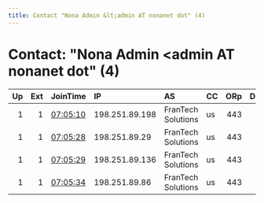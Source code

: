 ```yaml
---
title: Contact "Nona Admin &lt;admin AT nonanet dot" (4)
---
```


# Contact: "Nona Admin &lt;admin AT nonanet dot" (4)

|   Up |   Ext | JoinTime                                                                                            | IP             | AS                 | CC   |   ORp |   Dirp | OS    | Version   | Nickname   |   eFamMembers |
|-----:|------:|:----------------------------------------------------------------------------------------------------|:---------------|:-------------------|:-----|------:|-------:|:------|:----------|:-----------|--------------:|
|    1 |     1 | [07:05:10](https://metrics.torproject.org/rs.html#details/52DEEF88F5ACC98920FA249D4CE9BC720396E8D9) | 198.251.89.198 | FranTech Solutions | us   |   443 |     80 | Linux | 0.4.3.6   | nonanet09  |             1 |
|    1 |     1 | [07:05:28](https://metrics.torproject.org/rs.html#details/4932D9330B60AD77BF08A322CF913D4736E221E3) | 198.251.89.29  | FranTech Solutions | us   |   443 |     80 | Linux | 0.4.3.6   | nonanet07  |             1 |
|    1 |     1 | [07:05:29](https://metrics.torproject.org/rs.html#details/C58DE93ED11CBB74823669F7C6E41D513F2049BE) | 198.251.89.136 | FranTech Solutions | us   |   443 |     80 | Linux | 0.4.3.6   | nonanet05  |             1 |
|    1 |     1 | [07:05:34](https://metrics.torproject.org/rs.html#details/09ACCF65DCA1F0106E58AE333A6C5F95A17DB47C) | 198.251.89.86  | FranTech Solutions | us   |   443 |     80 | Linux | 0.4.3.6   | nonanet06  |             1 |
